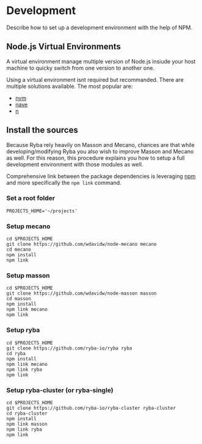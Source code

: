 
# Development

Describe how to set up a development environment with the help of NPM.

## Node.js Virtual Environments

A virtual environment manage multiple version of Node.js insiude your host
machine to quicky switch from one version to another one.

Using a virtual environment isnt required but recommanded. There are multiple
solutions available. The most popular are:

*   [nvm](https://github.com/creationix/nvm)
*   [nave](https://github.com/isaacs/nave)
*   [n](https://github.com/tj/n)

## Install the sources

Because Ryba rely heavily on Masson and Mecano, chances are that while
developing/modifying Ryba you also wish to improve Masson and Mecano as well.
For this reason, this procedure explains you how to setup a full development
environment with those modules as well.

Comprehensive link between the package dependencies is leveraging [npm] and more
specifically the `npm link` command.

### Set a root folder

```
PROJECTS_HOME='~/projects'
```

### Setup mecano

```
cd $PROJECTS_HOME
git clone https://github.com/wdavidw/node-mecano mecano
cd mecano
npm install
npm link
```

### Setup masson

```
cd $PROJECTS_HOME
git clone https://github.com/wdavidw/node-masson masson
cd masson
npm install
npm link mecano
npm link
```

### Setup ryba

```
cd $PROJECTS_HOME
git clone https://github.com/ryba-io/ryba ryba
cd ryba
npm install
npm link mecano
npm link ryba
npm link
```

### Setup ryba-cluster (or ryba-single)

```
cd $PROJECTS_HOME
git clone https://github.com/ryba-io/ryba-cluster ryba-cluster
cd ryba-cluster
npm install
npm link masson
npm link ryba
npm link
```

[nvm]: https://github.com/creationix/nvm
[nave]: https://github.com/isaacs/nave
[n]: https://github.com/tj/n
[npm]: https://github.com/npm/npm



